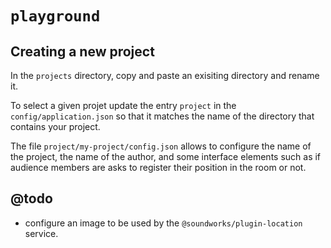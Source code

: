 # `playground`

## Creating a new project

In the `projects` directory, copy and paste an exisiting directory and rename it.

To select a given projet update the entry `project` in the `config/application.json` so that it matches the name of the directory that contains your project.

The file `project/my-project/config.json` allows to configure the name of the project, the name of the author, and some interface elements such as if audience members are asks to register their position in the room or not.

## @todo

- configure an image to be used by the `@soundworks/plugin-location` service.
